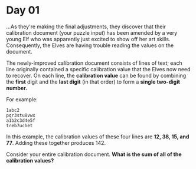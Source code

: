 # Day 01

...As they're making the final adjustments, they discover that their calibration document (your puzzle input) has been amended by a very young Elf who was apparently just excited to show off her art skills. Consequently, the Elves are having trouble reading the values on the document.

The newly-improved calibration document consists of lines of text; each line originally contained a specific calibration value that the Elves now need to recover. On each line, the **calibration value** can be found by combining the **first** digit and the **last digit** (in that order) to form a **single two-digit number.**

For example:
```
1abc2
pqr3stu8vwx
a1b2c3d4e5f
treb7uchet
```
In this example, the calibration values of these four lines are **12, 38, 15, and 77**. Adding these together produces 142.

Consider your entire calibration document. **What is the sum of all of the calibration values?**